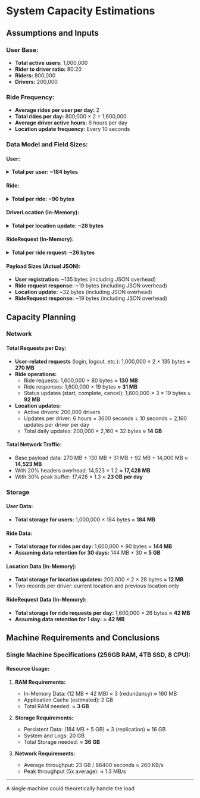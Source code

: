 # System Capacity Estimations

## Assumptions and Inputs

### User Base:
- **Total active users:** 1,000,000
- **Rider to driver ratio:** 80:20
- **Riders:** 800,000
- **Drivers:** 200,000

### Ride Frequency:
- **Average rides per user per day:** 2
- **Total rides per day:** 800,000 × 2 = 1,600,000
- **Average driver active hours:** 6 hours per day
- **Location update frequency:** Every 10 seconds

### Data Model and Field Sizes:

#### User:
<details>
<summary><strong>Total per user: ~184 bytes</strong></summary>

- **id:** 4 bytes (integer)
- **name:** 50 bytes (string)
- **email:** 50 bytes (string)
- **password:** 60 bytes (hashed string)
- **type:** 10 bytes (string)
- **status:** 10 bytes (string)
</details>

#### Ride:
<details>
<summary><strong>Total per ride: ~90 bytes</strong></summary>

- **id:** 4 bytes (integer)
- **rider_id:** 4 bytes (integer)
- **driver_id:** 4 bytes (integer)
- **source_lat:** 8 bytes (double)
- **source_lng:** 8 bytes (double)
- **destination_lat:** 8 bytes (double)
- **destination_lng:** 8 bytes (double)
- **fare_amount:** 8 bytes (double)
- **status:** 10 bytes (string)
- **completed_at:** 8 bytes (timestamp)
- **cancelled_at:** 8 bytes (timestamp)
- **started_at:** 8 bytes (timestamp)
- **created_at:** 8 bytes (timestamp)
</details>

#### DriverLocation (In-Memory):
<details>
<summary><strong>Total per location update: ~28 bytes</strong></summary>

- **driver_id:** 4 bytes (integer)
- **latitude:** 8 bytes (double)
- **longitude:** 8 bytes (double)
- **timestamp:** 8 bytes (timestamp)
</details>

#### RideRequest (In-Memory):
<details>
<summary><strong>Total per ride request: ~26 bytes</strong></summary>

- **ride_id:** 4 bytes (integer)
- **driver_id:** 4 bytes (integer)
- **status:** 10 bytes (string)
- **created_at:** 8 bytes (timestamp)
</details>

#### Payload Sizes (Actual JSON):
- **User registration:** ~135 bytes (including JSON overhead)
- **Ride request response:** ~19 bytes (including JSON overhead)
- **Location update:** ~32 bytes (including JSON overhead)
- **RideRequest response:** ~19 bytes (including JSON overhead)

## Capacity Planning

### Network

#### Total Requests per Day:
- **User-related requests** (login, logout, etc.): 1,000,000 × 2 × 135 bytes ≈ **270 MB**
- **Ride operations:**
  - Ride requests: 1,600,000 × 80 bytes ≈ **130 MB**
  - Ride responses: 1,600,000 × 19 bytes ≈ **31 MB**
  - Status updates (start, complete, cancel): 1,600,000 × 3 × 19 bytes ≈ **92 MB**
- **Location updates:** 
  - Active drivers: 200,000 drivers
  - Updates per driver: 6 hours × 3600 seconds ÷ 10 seconds = 2,160 updates per driver per day
  - Total daily updates: 200,000 × 2,160 × 32 bytes ≈ **14 GB**

#### Total Network Traffic:
- Base payload data: 270 MB + 130 MB + 31 MB + 92 MB + 14,000 MB ≈ **14,523 MB**
- With 20% headers overhead: 14,523 × 1.2 ≈ **17,428 MB**
- With 30% peak buffer: 17,428 × 1.3 ≈ **23 GB per day**

### Storage

#### User Data:
- **Total storage for users:** 1,000,000 × 184 bytes ≈ **184 MB**

#### Ride Data:
- **Total storage for rides per day:** 1,600,000 × 90 bytes ≈ **144 MB**
- **Assuming data retention for 30 days:** 144 MB × 30 ≈ **5 GB**

#### Location Data (In-Memory):
- **Total storage for location updates:** 200,000 × 2 × 28 bytes ≈ **12 MB**
- Two records per driver: current location and previous location only

#### RideRequest Data (In-Memory):
- **Total storage for ride requests per day:** 1,600,000 × 26 bytes ≈ **42 MB**
- **Assuming data retention for 1 day:** ≈ **42 MB**

## Machine Requirements and Conclusions

### Single Machine Specifications (256GB RAM, 4TB SSD, 8 CPU):

#### Resource Usage:
1. **RAM Requirements:**
   - In-Memory Data: (12 MB + 42 MB) × 3 (redundancy) ≈ 160 MB
   - Application Cache (estimated): 2 GB
   - Total RAM needed: ≈ **3 GB**

2. **Storage Requirements:**
   - Persistent Data: (184 MB + 5 GB) × 3 (replication) ≈ 16 GB
   - System and Logs: 20 GB
   - Total Storage needed: ≈ **36 GB**

3. **Network Requirements:**
   - Average throughput: 23 GB / 86400 seconds ≈ 260 KB/s
   - Peak throughput (5x average): ≈ 1.3 MB/s


---


A single machine could theoretically handle the load